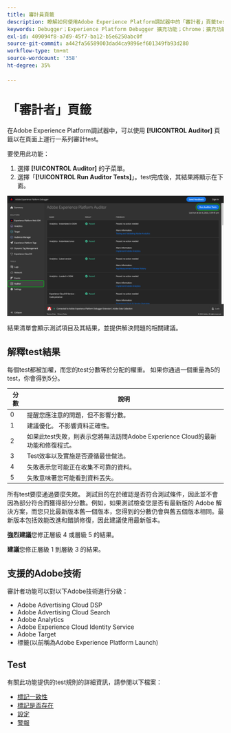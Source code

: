```yaml
---
title: 審計員頁籤
description: 瞭解如何使用Adobe Experience Platform調試器中的「審計者」頁籤testAdobe Experience Cloud實施。
keywords: Debugger；Experience Platform Debugger 擴充功能；Chrome；擴充功能；Auditor；DTM；Target
exl-id: 409094f8-a7d9-45f7-ba12-b5e6250abc0f
source-git-commit: a442fa56589003dad4ca9896ef601349fb93d280
workflow-type: tm+mt
source-wordcount: '358'
ht-degree: 35%

---
```


# 「審計者」頁籤

在Adobe Experience Platform調試器中，可以使用 **[!UICONTROL Auditor]** 頁籤以在頁面上運行一系列審計test。

要使用此功能：

1. 選擇 **[!UICONTROL Auditor]** 的子菜單。
1. 選擇「**[!UICONTROL Run Auditor Tests]**」。test完成後，其結果將顯示在下面。

![「審計器」頁籤上test結果的螢幕快照](../assets/auditor-results.png)

結果清單會顯示測試項目及其結果，並提供解決問題的相關建議。

## 解釋test結果

每個test都被加權，而您的test分數等於分配的權重。 如果你通過一個重量為5的test，你會得到5分。

| 分數 | 說明 |
| --- | --- |
| 0 | 提醒您應注意的問題，但不影響分數。 |
| 1 | 建議優化。 不影響資料正確性。 |
| 2 | 如果此test失敗，則表示您將無法訪問Adobe Experience Cloud的最新功能和修復程式。 |
| 3 | Test效率以及實施是否遵循最佳做法。 |
| 4 | 失敗表示您可能正在收集不可靠的資料。 |
| 5 | 失敗意味著您可能看到資料丟失。 |

所有test要麼通過要麼失敗。 測試目的在於確認是否符合測試條件，因此並不會因為部分符合而獲得部分分數。例如，如果測試檢查您是否有最新版的 Adobe 解決方案，而您只比最新版本舊一個版本，您得到的分數仍會與舊五個版本相同。最新版本包括效能改進和錯誤修復，因此建議使用最新版本。

**強烈建議**&#x200B;您修正層級 4 或層級 5 的結果。

**建議**&#x200B;您修正層級 1 到層級 3 的結果。

## 支援的Adobe技術

審計者功能可以對以下Adobe技術進行分級：

* Adobe Advertising Cloud DSP
* Adobe Advertising Cloud Search
* Adobe Analytics
* Adobe Experience Cloud Identity Service
* Adobe Target
* 標籤(以前稱為Adobe Experience Platform Launch)

## Test

有關此功能提供的test規則的詳細資訊，請參閱以下檔案：

* [標記一致性](./tag-consistency.md)
* [標記是否存在](./tag-presence.md)
* [設定](./configuration.md)
* [警報](./alerts.md)
